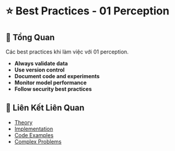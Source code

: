 # ⭐ Best Practices - 01 Perception

## 🎯 Tổng Quan

Các best practices khi làm việc với 01 perception.

- **Always validate data**
- **Use version control**
- **Document code and experiments**
- **Monitor model performance**
- **Follow security best practices**

## 🔗 Liên Kết Liên Quan

- [Theory](./THEORY_01_perception.md)
- [Implementation](./IMPLEMENTATION_01_perception.md)
- [Code Examples](./CODE_EXAMPLES_01_perception.md)
- [Complex Problems](./COMPLEX_PROBLEMS.md)
